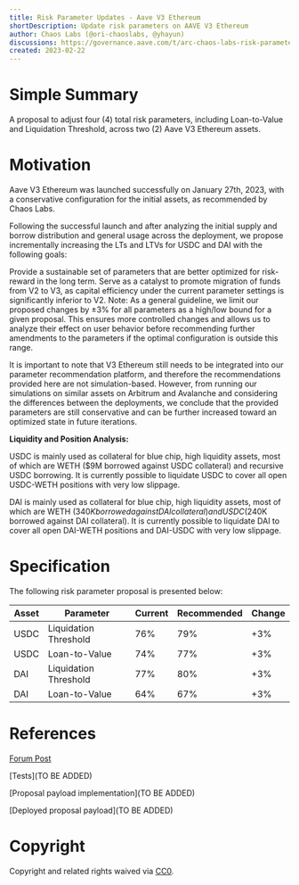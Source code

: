 ```yaml
---
title: Risk Parameter Updates - Aave V3 Ethereum
shortDescription: Update risk parameters on AAVE V3 Ethereum 
author: Chaos Labs (@ori-chaoslabs, @yhayun)
discussions: https://governance.aave.com/t/arc-chaos-labs-risk-parameter-updates-aave-v3-ethereum-2023-02-22/12015
created: 2023-02-22
---
```


# Simple Summary

A proposal to adjust four (4) total risk parameters, including Loan-to-Value and Liquidation Threshold, across two (2) Aave V3 Ethereum assets.

# Motivation
Aave V3 Ethereum was launched successfully on January 27th, 2023, with a conservative configuration for the initial assets, as recommended by Chaos Labs.

Following the successful launch and after analyzing the initial supply and borrow distribution and general usage across the deployment, we propose incrementally increasing the LTs and LTVs for USDC and DAI with the following goals:

Provide a sustainable set of parameters that are better optimized for risk-reward in the long term.
Serve as a catalyst to promote migration of funds from V2 to V3, as capital efficiency under the current parameter settings is significantly inferior to V2.
Note: As a general guideline, we limit our proposed changes by ±3% for all parameters as a high/low bound for a given proposal. This ensures more controlled changes and allows us to analyze their effect on user behavior before recommending further amendments to the parameters if the optimal configuration is outside this range.

It is important to note that V3 Ethereum still needs to be integrated into our parameter recommendation platform, and therefore the recommendations provided here are not simulation-based. However, from running our simulations on similar assets on Arbitrum and Avalanche and considering the differences between the deployments, we conclude that the provided parameters are still conservative and can be further increased toward an optimized state in future iterations.

**Liquidity and Position Analysis:**

USDC is mainly used as collateral for blue chip, high liquidity assets, most of which are WETH ($9M borrowed against USDC collateral) and recursive USDC borrowing. It is currently possible to liquidate USDC to cover all open USDC-WETH positions with very low slippage.


DAI is mainly used as collateral for blue chip, high liquidity assets, most of which are WETH ($340K borrowed against DAI collateral) and USDC ($240K borrowed against DAI collateral). It is currently possible to liquidate DAI to cover all open DAI-WETH positions and DAI-USDC with very low slippage.

# Specification

The following risk parameter proposal is presented below:

| Asset | Parameter | Current | Recommended | Change |
| --- | --- | --- | --- | --- |
| USDC | Liquidation Threshold | 76% | 79% | +3% |
| USDC | Loan-to-Value | 74% | 77% | +3% |
| DAI | Liquidation Threshold | 77% | 80% | +3% |
| DAI | Loan-to-Value | 64% | 67% | +3% |


# References
[Forum Post](https://governance.aave.com/t/arc-chaos-labs-risk-parameter-updates-aave-v3-ethereum-2023-02-22/12015)

[Tests](TO BE ADDED)

[Proposal payload implementation](TO BE ADDED)

[Deployed proposal payload](TO BE ADDED) 


# Copyright

Copyright and related rights waived via [CC0](https://creativecommons.org/publicdomain/zero/1.0/).
